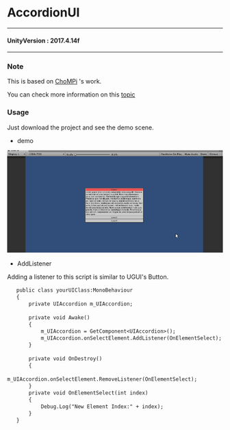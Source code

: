 # AccordionUI #
---
#### UnityVersion : 2017.4.14f #### 

---
### Note ###
This is based on [ChoMPi](https://forum.unity.com/members/chompi.344088/) 's work.

You can check more information on this [topic](https://forum.unity.com/threads/accordion-type-layout.271818/)

  
### Usage ###
Just download the project and see the demo scene.

 * demo

![img](https://github.com/0kk470/Unity_AccordionUI/blob/master/Gif/gifdemo.gif)

 * AddListener
 
 Adding a listener to this script is similar to UGUI's Button.
 
 ```Csharp
    public class yourUIClass:MonoBehaviour
    {
        private UIAccordion m_UIAccordion;

        private void Awake()
        {
            m_UIAccordion = GetComponent<UIAccordion>();
            m_UIAccordion.onSelectElement.AddListener(OnElementSelect);
        }

        private void OnDestroy()
        {
            m_UIAccordion.onSelectElement.RemoveListener(OnElementSelect);
        }
        private void OnElementSelect(int index)
        {
            Debug.Log("New Element Index:" + index);
        }
    }
 ```
  
